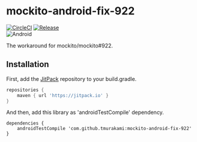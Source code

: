 # mockito-android-fix-922

[![CircleCI](https://circleci.com/gh/tmurakami/mockito-android-fix-922.svg?style=shield)](https://circleci.com/gh/tmurakami/mockito-android-fix-922)
[![Release](https://jitpack.io/v/tmurakami/mockito-android-fix-922.svg)](https://jitpack.io/#tmurakami/mockito-android-fix-922)  
![Android](https://img.shields.io/badge/Android-2.2%2B-blue.svg)

The workaround for mockito/mockito#922.

## Installation

First, add the [JitPack](https://jitpack.io/) repository to your build.gradle.
```groovy
repositories {
    maven { url 'https://jitpack.io' }
}
```

And then, add this library as 'androidTestCompile' dependency.
```
dependencies {
    androidTestCompile 'com.github.tmurakami:mockito-android-fix-922'
}
```
